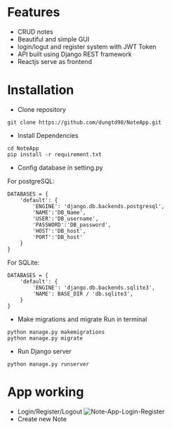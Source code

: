 # Features
* CRUD notes
* Beautiful and simple GUI
* login/logut and register system with JWT Token
* API built using Django REST framework
* Reactjs serve as frontend
# Installation
* Clone repository
```
git clone https://github.com/dungtd98/NoteApp.git
```
* Install Dependencies
```
cd NoteApp
pip install -r requirement.txt
```
* Config database in setting.py

For postgreSQL:
```
DATABASES = {
    'default': {
        'ENGINE': 'django.db.backends.postgresql',
        'NAME':'DB_Name',
        'USER':'DB_username',
        'PASSWORD':'DB_password',
        'HOST':'DB_host',
        'PORT':'DB_host'
    }
}
```
For SQLite:
```
DATABASES = {
    'default': {
        'ENGINE': 'django.db.backends.sqlite3',
        'NAME': BASE_DIR / 'db.sqlite3',
    }
}
```
* Make migrations and migrate
Run in terminal
```
python manage.py makemigrations
python manage.py migrate
```
* Run Django server
```
python manage.py runserver
```
# App working
* Login/Register/Logout
![Note-App-Login-Register](https://user-images.githubusercontent.com/106716036/204022450-e6b97ba3-e070-4634-9180-f6bc578707c1.gif)
* Create new Note

